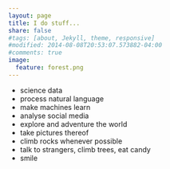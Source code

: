 ```yaml
---
layout: page
title: I do stuff...
share: false
#tags: [about, Jekyll, theme, responsive]
#modified: 2014-08-08T20:53:07.573882-04:00
#comments: true
image:
  feature: forest.png
---
```


* science data
* process natural language
* make machines learn
* analyse social media
* explore and adventure the world
* take pictures thereof
* climb rocks whenever possible
* talk to strangers, climb trees, eat candy
* smile


